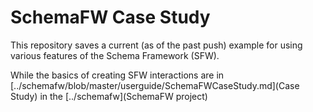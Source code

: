# SchemaFW Case Study

This repository saves a current (as of the past push) example for using
various features of the Schema Framework (SFW).

While the basics of creating SFW interactions are in
[../schemafw/blob/master/userguide/SchemaFWCaseStudy.md](Case Study) in
the [../schemafw](SchemaFW project)
